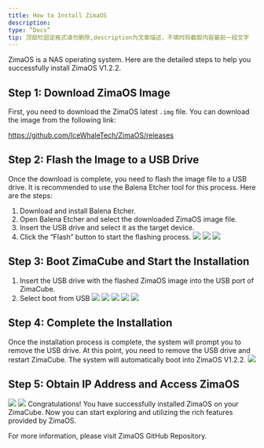 ```yaml
---
title: How to Install ZimaOS
description:
type: “Docs”
tip: 顶部栏固定格式请勿删除,description为文章描述，不填时将截取内容最前一段文字
---
```

ZimaOS is a NAS operating system. Here are the detailed steps to help you successfully install ZimaOS V1.2.2.

## Step 1: Download ZimaOS Image
First, you need to download the ZimaOS latest `.img` file. You can download the image from the following link:

https://github.com/IceWhaleTech/ZimaOS/releases

## Step 2: Flash the Image to a USB Drive
Once the download is complete, you need to flash the image file to a USB drive. It is recommended to use the Balena Etcher tool for this process. Here are the steps:

1. Download and install Balena Etcher.
2. Open Balena Etcher and select the downloaded ZimaOS image file.
3. Insert the USB drive and select it as the target device.
4. Click the “Flash” button to start the flashing process.
![](https://manage.icewhale.io/api/static/docs/1722420534282_image.png)
![](https://manage.icewhale.io/api/static/docs/1722420544771_image.png)
![](https://manage.icewhale.io/api/static/docs/1722420558005_image.png)
## Step 3: Boot ZimaCube and Start the Installation
1. Insert the USB drive with the flashed ZimaOS image into the USB port of ZimaCube.
2. Select boot from USB
![](https://manage.icewhale.io/api/static/docs/1722420609193_image.png)
![](https://manage.icewhale.io/api/static/docs/1722420617802_image.png)
![](https://manage.icewhale.io/api/static/docs/1722420630615_image.png)
![](https://manage.icewhale.io/api/static/docs/1722420644847_image.png)
![](https://manage.icewhale.io/api/static/docs/1722420663108_image.png)
## Step 4: Complete the Installation
Once the installation process is complete, the system will prompt you to remove the USB drive. At this point, you need to remove the USB drive and restart ZimaCube. The system will automatically boot into ZimaOS V1.2.2.
![](https://manage.icewhale.io/api/static/docs/1722420697254_image.png)
## Step 5: Obtain IP Address and Access ZimaOS
![](https://manage.icewhale.io/api/static/docs/1722420740564_image.png)
![](https://manage.icewhale.io/api/static/docs/1722420752348_image.png)
Congratulations! You have successfully installed ZimaOS on your ZimaCube. Now you can start exploring and utilizing the rich features provided by ZimaOS.

For more information, please visit ZimaOS GitHub Repository.
